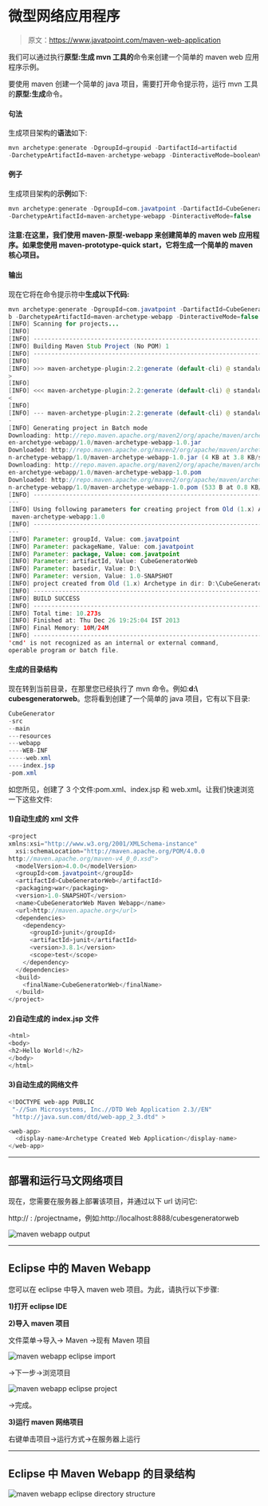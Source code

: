 # 微型网络应用程序

> 原文：<https://www.javatpoint.com/maven-web-application>

我们可以通过执行**原型:生成 **mvn 工具**的**命令来创建一个简单的 maven web 应用程序示例。

要使用 maven 创建一个简单的 java 项目，需要打开命令提示符，运行 mvn 工具的**原型:生成**命令。

#### 句法

生成项目架构的**语法**如下:

```java
mvn archetype:generate -DgroupId=groupid -DartifactId=artifactid 
-DarchetypeArtifactId=maven-archetype-webapp -DinteractiveMode=booleanValue

```

#### 例子

生成项目架构的**示例**如下:

```java
mvn archetype:generate -DgroupId=com.javatpoint -DartifactId=CubeGeneratorWeb 
-DarchetypeArtifactId=maven-archetype-webapp -DinteractiveMode=false

```

#### 注意:在这里，我们使用 maven-原型-webapp 来创建简单的 maven web 应用程序。如果您使用 maven-prototype-quick start，它将生成一个简单的 maven 核心项目。

#### 输出

现在它将在命令提示符中**生成以下代码:**

```java
mvn archetype:generate -DgroupId=com.javatpoint -DartifactId=CubeGeneratorWe
b -DarchetypeArtifactId=maven-archetype-webapp -DinteractiveMode=false
[INFO] Scanning for projects...
[INFO]
[INFO] ------------------------------------------------------------------------
[INFO] Building Maven Stub Project (No POM) 1
[INFO] ------------------------------------------------------------------------
[INFO]
[INFO] >>> maven-archetype-plugin:2.2:generate (default-cli) @ standalone-pom >>
>
[INFO]
[INFO] <<< maven-archetype-plugin:2.2:generate (default-cli) @ standalone-pom <<
<
[INFO]
[INFO] --- maven-archetype-plugin:2.2:generate (default-cli) @ standalone-pom --
-
[INFO] Generating project in Batch mode
Downloading: http://repo.maven.apache.org/maven2/org/apache/maven/archetypes/mav
en-archetype-webapp/1.0/maven-archetype-webapp-1.0.jar
Downloaded: http://repo.maven.apache.org/maven2/org/apache/maven/archetypes/mave
n-archetype-webapp/1.0/maven-archetype-webapp-1.0.jar (4 KB at 3.8 KB/sec)
Downloading: http://repo.maven.apache.org/maven2/org/apache/maven/archetypes/mav
en-archetype-webapp/1.0/maven-archetype-webapp-1.0.pom
Downloaded: http://repo.maven.apache.org/maven2/org/apache/maven/archetypes/mave
n-archetype-webapp/1.0/maven-archetype-webapp-1.0.pom (533 B at 0.8 KB/sec)
[INFO] -------------------------------------------------------------------------
---
[INFO] Using following parameters for creating project from Old (1.x) Archetype:
 maven-archetype-webapp:1.0
[INFO] -------------------------------------------------------------------------
---
[INFO] Parameter: groupId, Value: com.javatpoint
[INFO] Parameter: packageName, Value: com.javatpoint
[INFO] Parameter: package, Value: com.javatpoint
[INFO] Parameter: artifactId, Value: CubeGeneratorWeb
[INFO] Parameter: basedir, Value: D:\
[INFO] Parameter: version, Value: 1.0-SNAPSHOT
[INFO] project created from Old (1.x) Archetype in dir: D:\CubeGeneratorWeb
[INFO] ------------------------------------------------------------------------
[INFO] BUILD SUCCESS
[INFO] ------------------------------------------------------------------------
[INFO] Total time: 10.273s
[INFO] Finished at: Thu Dec 26 19:25:04 IST 2013
[INFO] Final Memory: 10M/24M
[INFO] ------------------------------------------------------------------------
'cmd' is not recognized as an internal or external command,
operable program or batch file.

```

#### 生成的目录结构

现在转到当前目录，在那里您已经执行了 mvn 命令。例如:**d:\ cubesgeneratorweb**。您将看到创建了一个简单的 java 项目，它有以下目录:

```java
CubeGenerator
-src
--main
---resources
---webapp
----WEB-INF
-----web.xml
----index.jsp
-pom.xml

```

如您所见，创建了 3 个文件:pom.xml、index.jsp 和 web.xml。让我们快速浏览一下这些文件:

#### 1)自动生成的 xml 文件

```java
<project  
xmlns:xsi="http://www.w3.org/2001/XMLSchema-instance"
  xsi:schemaLocation="http://maven.apache.org/POM/4.0.0 
http://maven.apache.org/maven-v4_0_0.xsd">
  <modelVersion>4.0.0</modelVersion>
  <groupId>com.javatpoint</groupId>
  <artifactId>CubeGeneratorWeb</artifactId>
  <packaging>war</packaging>
  <version>1.0-SNAPSHOT</version>
  <name>CubeGeneratorWeb Maven Webapp</name>
  <url>http://maven.apache.org</url>
  <dependencies>
    <dependency>
      <groupId>junit</groupId>
      <artifactId>junit</artifactId>
      <version>3.8.1</version>
      <scope>test</scope>
    </dependency>
  </dependencies>
  <build>
    <finalName>CubeGeneratorWeb</finalName>
  </build>
</project>

```

#### 2)自动生成的 index.jsp 文件

```java
<html>
<body>
<h2>Hello World!</h2>
</body>
</html>

```

#### 3)自动生成的网络文件

```java
<!DOCTYPE web-app PUBLIC
 "-//Sun Microsystems, Inc.//DTD Web Application 2.3//EN"
 "http://java.sun.com/dtd/web-app_2_3.dtd" >

<web-app>
  <display-name>Archetype Created Web Application</display-name>
</web-app>

```

* * *

## 部署和运行马文网络项目

现在，您需要在服务器上部署该项目，并通过以下 url 访问它:

http:// <host-name>: <portnumber>/projectname，例如:http://localhost:8888/cubesgeneratorweb</portnumber></host-name>

![maven webapp output](img/c2ec0d83820f6603701c6e4f78cf3bb6.png)

* * *

## Eclipse 中的 Maven Webapp

您可以在 eclipse 中导入 maven web 项目。为此，请执行以下步骤:

**1)打开 eclipse IDE**

**2)导入 maven 项目**

文件菜单->导入-> Maven ->现有 Maven 项目

![maven webapp eclipse import](img/250b6b763ce849940d6fdcf3f5cedb22.png)

->下一步->浏览项目

![maven webapp eclipse project](img/6884ff310ea98ba8876aba76e17407a3.png)

->完成。

**3)运行 maven 网络项目**

右键单击项目->运行方式->在服务器上运行

* * *

## Eclipse 中 Maven Webapp 的目录结构

![maven webapp eclipse directory structure](img/b2bef9b4964c9a6013b71cd5f6274a71.png)